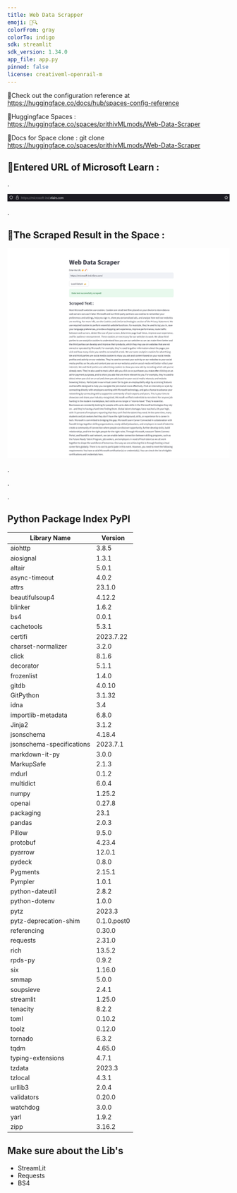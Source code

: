 ```yaml
---
title: Web Data Scrapper
emoji: 🐣🔍
colorFrom: gray
colorTo: indigo
sdk: streamlit
sdk_version: 1.34.0
app_file: app.py
pinned: false
license: creativeml-openrail-m
---
```


🚀Check out the configuration reference at https://huggingface.co/docs/hub/spaces-config-reference

🚀Huggingface Spaces : https://huggingface.co/spaces/prithivMLmods/Web-Data-Scraper

🚀Docs for Space clone : git clone https://huggingface.co/spaces/prithivMLmods/Web-Data-Scraper

## 🔮Entered URL of Microsoft Learn :

.

![alt text](assets/wds.png)

.

## 🎴The Scraped Result in the Space : 

![alt text](assets/wds2.png)

.

.

.

## Python Package Index PyPI


| Library Name | Version |
| --- | --- |
| aiohttp | 3.8.5 |
| aiosignal | 1.3.1 |
| altair | 5.0.1 |
| async-timeout | 4.0.2 |
| attrs | 23.1.0 |
| beautifulsoup4 | 4.12.2 |
| blinker | 1.6.2 |
| bs4 | 0.0.1 |
| cachetools | 5.3.1 |
| certifi | 2023.7.22 |
| charset-normalizer | 3.2.0 |
| click | 8.1.6 |
| decorator | 5.1.1 |
| frozenlist | 1.4.0 |
| gitdb | 4.0.10 |
| GitPython | 3.1.32 |
| idna | 3.4 |
| importlib-metadata | 6.8.0 |
| Jinja2 | 3.1.2 |
| jsonschema | 4.18.4 |
| jsonschema-specifications | 2023.7.1 |
| markdown-it-py | 3.0.0 |
| MarkupSafe | 2.1.3 |
| mdurl | 0.1.2 |
| multidict | 6.0.4 |
| numpy | 1.25.2 |
| openai | 0.27.8 |
| packaging | 23.1 |
| pandas | 2.0.3 |
| Pillow | 9.5.0 |
| protobuf | 4.23.4 |
| pyarrow | 12.0.1 |
| pydeck | 0.8.0 |
| Pygments | 2.15.1 |
| Pympler | 1.0.1 |
| python-dateutil | 2.8.2 |
| python-dotenv | 1.0.0 |
| pytz | 2023.3 |
| pytz-deprecation-shim | 0.1.0.post0 |
| referencing | 0.30.0 |
| requests | 2.31.0 |
| rich | 13.5.2 |
| rpds-py | 0.9.2 |
| six | 1.16.0 |
| smmap | 5.0.0 |
| soupsieve | 2.4.1 |
| streamlit | 1.25.0 |
| tenacity | 8.2.2 |
| toml | 0.10.2 |
| toolz | 0.12.0 |
| tornado | 6.3.2 |
| tqdm | 4.65.0 |
| typing-extensions | 4.7.1 |
| tzdata | 2023.3 |
| tzlocal | 4.3.1 |
| urllib3 | 2.0.4 |
| validators | 0.20.0 |
| watchdog | 3.0.0 |
| yarl | 1.9.2 |
| zipp | 3.16.2 |</s>


## Make sure about the Lib's 

+ StreamLit
+ Requests 
+ BS4
